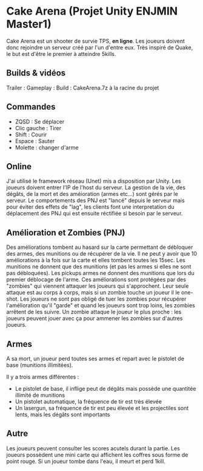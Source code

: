 # Cake Arena (Projet Unity ENJMIN Master1)

Cake Arena est un shooter de survie TPS, **en ligne**. Les joueurs doivent donc rejoindre un serveur créé par l'un d'entre eux.
Très inspiré de Quake, le but est d'être le premier à atteindre 5kills.

## Builds & vidéos
Trailer  : 
Gameplay :
Build    : CakeArena.7z à la racine du projet

## Commandes
* ZQSD 			: Se déplacer
* Clic gauche 	: Tirer
* Shift 		: Courir
* Espace 		: Sauter
* Molette 		: changer d'arme

## Online
J'ai utilisé le framework réseau (Unet) mis a disposition par Unity.
Les joueurs doivent entrer l'IP de l'host du serveur.
La gestion de la vie, des dégâts, de la mort et des améioration (armes etc...) sont gérés par le serveur.
Le comportements des PNJ est "lancé" depuis le serveur mais pour éviter des effets de "lag", les clients font une interpretation du déplacement des PNJ qui est ensuite réctifiée si besoin par le serveur.

## Amélioration et Zombies (PNJ)
Des améliorations tombent au hasard sur la carte permettant de débloquer des armes, des munitions ou de récupérer de la vie.
Il ne peut y avoir que 10 améliorations à la fois sur la carte et elles tombent toutes les 15sec.
Les munitions ne donnent que des munitions (et pas les armes si elles ne sont pas débloquées).
Les pickups armes ne donnent des munitions que lors du premier déblocage de l'arme.
Ces améliorations sont protégées par des "zombies" qui viennent attaquer les joueurs qui s'approchent.
Leur seule attaque est au corps à corps, mais si un zombie touche un joueur il le one-shot.
Les joueurs ne sont pas obligé de tuer les zombies pour récupérer l'amélioration qu'il "garde" et quand les joueurs sont trop loins, les zombies arrêtent de les suivre.
Un zombie attaque le joueur le plus proche : les joueurs peuvent jouer avec ça pour ammener les zombies sur d'autres joueurs.

## Armes
A sa mort, un joueur perd toutes ses armes et repart avec le pistolet de base (munitions illimitées).

Il y a trois armes différentes :
* Le pistolet de base, il inflige peut de dégâts mais possède une quantitée illimité de munitions
* Un pistolet automatique, la fréquence de tir est très élevée
* Un lasergun, sa fréquence de tir est peu élevée et les projectiles sont lents, mais les dégâts sont importants

## Autre
Les joueurs peuvent consulter les scores acutels durant la partie.
Les joueurs possèdent une mini carte qui affichent les coffres sous forme de point rouge.
Si un joueur tombe dans l'eau, il meurt et perd 1kill.
